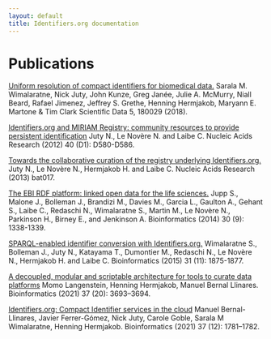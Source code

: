 ```yaml
---
layout: default
title: Identifiers.org documentation
---
```


# <i class="icon icon-common icon-publication"></i> Publications

[Uniform resolution of compact identifiers for biomedical data.](https://identifiers.org/pubmed:29737976)
Sarala M. Wimalaratne, Nick Juty, John Kunze, Greg Janée, Julie A. McMurry, Niall Beard, Rafael Jimenez, Jeffrey S. Grethe, Henning Hermjakob, Maryann E. Martone & Tim Clark
Scientific Data 5, 180029 (2018).

[Identifiers.org and MIRIAM Registry: community resources to provide persistent identification](https://identifiers.org/pubmed:22140103)
Juty N., Le Novère N. and Laibe C.
Nucleic Acids Research (2012) 40 (D1): D580-D586.

[Towards the collaborative curation of the registry underlying Identifiers.org.](https://identifiers.org/pubmed:23584831)
Juty N., Le Novère N., Hermjakob H. and Laibe C.
Nucleic Acids Research (2013) bat017.

[The EBI RDF platform: linked open data for the life sciences.](https://identifiers.org/pubmed:22140103)
Jupp S., Malone J., Bolleman J., Brandizi M., Davies M., Garcia L., Gaulton A., Gehant S., Laibe C., Redaschi N., Wimalaratne S., Martin M., Le Novère N., Parkinson H., Birney E., and Jenkinson A.
Bioinformatics (2014) 30 (9): 1338-1339.

[SPARQL-enabled identifier conversion with Identifiers.org.](https://identifiers.org/pubmed:25638809)
Wimalaratne S., Bolleman J., Juty N., Katayama T., Dumontier M., Redaschi N., Le Novère N., Hermjakob H. and Laibe C.
Bioinformatics (2015) 31 (11): 1875-1877.

[A decoupled, modular and scriptable architecture for tools to curate data platforms](https://identifiers.org/pubmed:33830216)
Momo Langenstein, Henning Hermjakob, Manuel Bernal Llinares.
Bioinformatics (2021) 37 (20): 3693–3694.

[Identifiers.org: Compact Identifier services in the cloud](https://identifiers.org/pubmed:33031499)
Manuel Bernal-Llinares, Javier Ferrer-Gómez, Nick Juty, Carole Goble, Sarala M Wimalaratne, Henning Hermjakob. 
Bioinformatics (2021) 37 (12): 1781–1782.